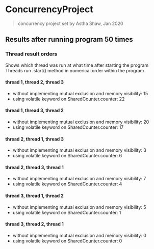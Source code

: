 # ConcurrencyProject
> concurrency project set by Astha Shaw, Jan 2020

## Results after running program 50 times

### Thread result orders
Shows which thread was run at what time after starting the program
Threads run .start() method in numerical order within the program

#### thread 1, thread 2, thread 3
* without implementing mutual exclusion and memory visibility: 15
* using volatile keyword on SharedCounter.counter: 22


#### thread 1, thread 3, thread 2
* without implementing mutual exclusion and memory visibility: 20
* using volatile keyword on SharedCounter.counter: 17


#### thread 2, thread 1, thread 3
* without implementing mutual exclusion and memory visibility: 3
* using volatile keyword on SharedCounter.counter: 6


#### thread 2, thread 3, thread 1
* without implementing mutual exclusion and memory visibility: 7
* using volatile keyword on SharedCounter.counter: 4


#### thread 3, thread 1, thread 2
* without implementing mutual exclusion and memory visibility: 5
* using volatile keyword on SharedCounter.counter: 1


#### thread 3, thread 2, thread 1
* without implementing mutual exclusion and memory visibility: 0
* using volatile keyword on SharedCounter.counter: 0
